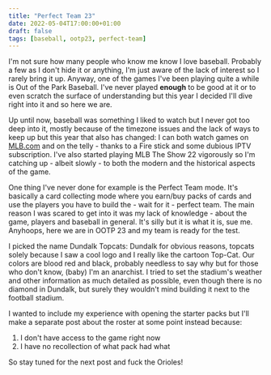 ```yaml
---
title: "Perfect Team 23"
date: 2022-05-04T17:00:00+01:00
draft: false
tags: [baseball, ootp23, perfect-team]
---
```


I'm not sure how many people who know me know I love baseball. Probably a few as I don't hide it or anything, I'm just aware of the lack of interest so I rarely bring it up. Anyway, one of the games I've been playing quite a while is Out of the Park Baseball. I've never played **enough** to be good at it or to even scratch the surface of understanding but this year I decided I'll dive right into it and so here we are.

Up until now, baseball was something I liked to watch but I never got too deep into it, mostly because of the timezone issues and the lack of ways to keep up but this year that also has changed: I can both watch games on [MLB.com](https://mlb.com) and on the telly - thanks to a Fire stick and some dubious IPTV subscription. I've also started playing MLB The Show 22 vigorously so I'm catching up - albeit slowly - to both the modern and the historical aspects of the game.

One thing I've never done for example is the Perfect Team mode. It's basically a card collecting mode where you earn/buy packs of cards and use the players you have to build the - wait for it - perfect team. The main reason I was scared to get into it was my lack of knowledge - about the game, players and baseball in general. It's silly but it is what it is, sue me. Anyhoops, here we are in OOTP 23 and my team is ready for the test.

I picked the name Dundalk Topcats: Dundalk for obvious reasons, topcats solely because I saw a cool logo and I really like the cartoon Top-Cat. Our colors are blood red and black, probably needless to say why but for those who don't know, (baby) I'm an anarchist. I tried to set the stadium's weather and other information as much detailed as possible, even though there is no diamond in Dundalk, but surely they wouldn't mind building it next to the football stadium.

I wanted to include my experience with opening the starter packs but I'll make a separate post about the roster at some point instead because:
1. I don't have access to the game right now
2. I have no recollection of what pack had what

So stay tuned for the next post and fuck the Orioles!